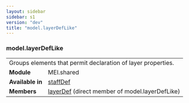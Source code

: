 ```yaml
---
layout: sidebar
sidebar: s1
version: "dev"
title: "model.layerDefLike"
---
```

<div class="classSpec model">
   <h3 id="model.layerDefLike">model.layerDefLike</h3>
   <table class="wovenodd">
      <tr>
         <td colspan="2" class="wovenodd-col2">Groups elements that permit declaration of layer properties.</td>
      </tr>
      <tr>
         <td class="wovenodd-col1"><strong>Module</strong></td>
         <td class="wovenodd-col2">MEI.shared</td>
      </tr>
      <tr>
         <td class="wovenodd-col1"><strong>Available in</strong></td>
         <td class="wovenodd-col2">
            <div class="parent">
               <div><a class="link_odd_elementSpec" href="{{ site.baseurl }}/{{ page.version }}/elements/staffdef.html">staffDef</a></div>
            </div>
         </td>
      </tr>
      <tr>
         <td class="wovenodd-col1"><strong>Members</strong></td>
         <td class="wovenodd-col2">
            <div class="parent">
               <div><a class="link_odd_elementSpec" href="{{ site.baseurl }}/{{ page.version }}/elements/layerdef.html">layerDef</a> (direct member of model.layerDefLike)
               </div>
            </div>
         </td>
      </tr>
   </table>
</div>